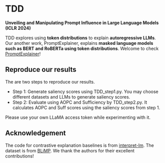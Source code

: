# TDD
**Unveiling and Manipulating Prompt Influence in Large Language Models (ICLR 2024)**

TDD explores using **token distributions** to explain **autoregressive LLMs**. 
Our another work, PromptExplainer, explains **masked language models such as BERT and RoBERTa using token distributions**. Welcome to check [PromptExplainer](https://github.com/zijian678/PromptExplainer)!

## Reproduce our results
The are two steps to reproduce our results.
* Step 1: Generate saliency scores using TDD_step1.py. You may choose different datasets and LLMs to generate saliency scores.
* Step 2: Evaluate using AOPC and Sufficiency by TDD_step2.py. It calculates AOPC and Suff scores using the saliency scores from step 1.

Please use your own LLaMA access token while experimenting with it.

## Acknowledgement
The code for contrastive explanation baselines is from [interpret-lm](https://github.com/kayoyin/interpret-lm). The dataset is from [BLiMP](https://github.com/alexwarstadt/blimp). We thank the authors for their excellent contributions!
